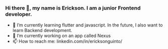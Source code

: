 ### Hi there 👋, my name is Erickson. I am a junior Frontend developer.

- 🌱 I’m currently learning flutter and javascript. In the future, I also want to learn Backend development.
- 🔭 I’m currently working on an app called Nexus
- 📫 How to reach me: linkedin.com/in/ericksonguinto/
  
<!--
**sonyerg/sonyerg** is a ✨ _special_ ✨ repository because its `README.md` (this file) appears on your GitHub profile.

Here are some ideas to get you started:

- 🔭 I’m currently working on ...
- 🌱 I’m currently learning ...
- 👯 I’m looking to collaborate on ...
- 🤔 I’m looking for help with ...
- 💬 Ask me about ...
- 📫 How to reach me: ...
- 😄 Pronouns: ...
- ⚡ Fun fact: ...
-->
